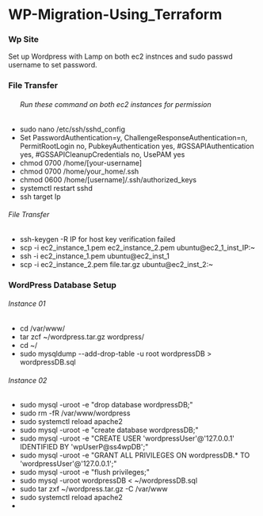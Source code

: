 # WP-Migration-Using_Terraform
<h3>Wp Site</h3>
<p>Set up Wordpress with Lamp on both ec2 instnces and sudo passwd username to set password.</p>
<h3>File Transfer</h3>
<ul><h6>Run these command on both ec2 instances for permission</h6>
<li>sudo nano /etc/ssh/sshd_config</li>
<li>Set PasswordAuthentication=y, ChallengeResponseAuthentication=n, PermitRootLogin no,
PubkeyAuthentication yes, #GSSAPIAuthentication yes,
#GSSAPICleanupCredentials no, UsePAM yes</li>
<li>chmod 0700 /home/[your-username]</li>
<li>chmod 0700 /home/your_home/.ssh</li>
<li>chmod 0600 /home/[username]/.ssh/authorized_keys</li>
<li>systemctl restart sshd</li>
<li>ssh target Ip</li>
</ul>
<h6>File Transfer</h6>
<ul><li>ssh-keygen -R IP for host key verification failed
</li>
<li>scp -i ec2_instance_1.pem ec2_instance_2.pem ubuntu@ec2_1_inst_IP:~
</li>
<li>ssh -i ec2_instance_1.pem ubuntu@ec2_inst_1</li>
<li>scp -i ec2_instance_2.pem file.tar.gz ubuntu@ec2_inst_2:~</li>
</ul>
<h3>WordPress Database Setup</h3>
<h6>Instance 01</h6>
<ul><li>cd  /var/www/</li><li>
tar zcf ~/wordpress.tar.gz wordpress/</li><li>cd ~/</li><li>
sudo mysqldump --add-drop-table -u root wordpressDB > wordpressDB.sql</li></ul>
<h6>Instance 02</h6>
<ul><li>sudo mysql -uroot -e "drop database wordpressDB;"</li><li>
sudo rm -fR /var/www/wordpress</li><li>sudo systemctl reload apache2
</li>
<li>sudo mysql -uroot -e "create database wordpressDB;"</li>
<li>sudo mysql -uroot -e "CREATE USER 'wordpressUser'@'127.0.0.1' IDENTIFIED BY 'wpUserP@ss4wpDB';"</li>
<li>sudo mysql -uroot -e "GRANT ALL PRIVILEGES ON wordpressDB.* TO 'wordpressUser'@'127.0.0.1';"</li>
<li>sudo mysql -uroot -e "flush privileges;"</li>
<li>sudo mysql -uroot wordpressDB < ~/wordpressDB.sql</li>

<li>sudo tar zxf ~/wordpress.tar.gz -C /var/www</li>

<li>sudo systemctl reload apache2

</li>
<li>


</ul>
